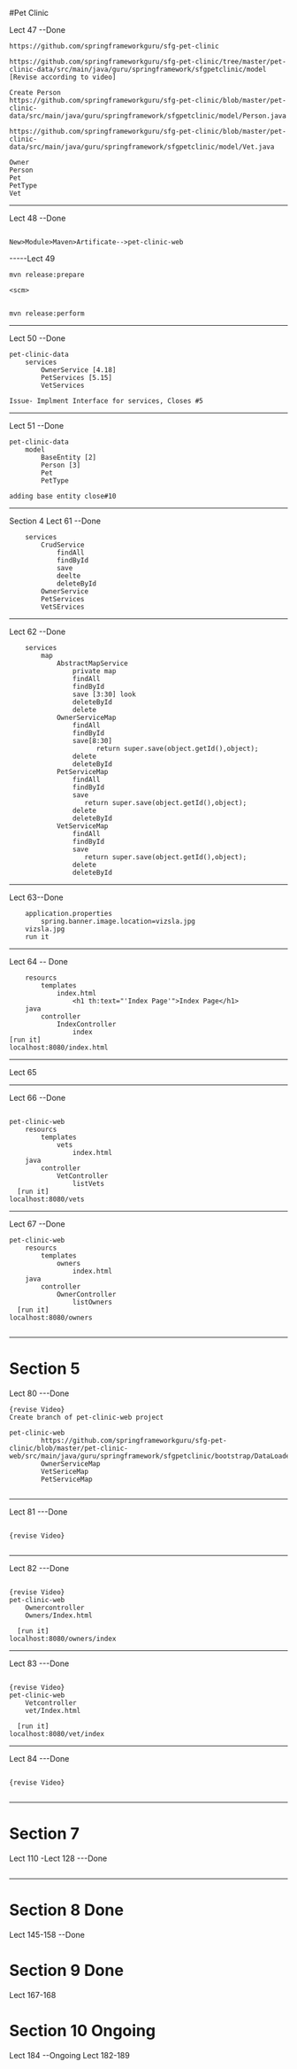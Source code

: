#Pet Clinic


Lect 47 --Done
``` 
https://github.com/springframeworkguru/sfg-pet-clinic

https://github.com/springframeworkguru/sfg-pet-clinic/tree/master/pet-clinic-data/src/main/java/guru/springframework/sfgpetclinic/model
[Revise according to video]

Create Person
https://github.com/springframeworkguru/sfg-pet-clinic/blob/master/pet-clinic-data/src/main/java/guru/springframework/sfgpetclinic/model/Person.java

https://github.com/springframeworkguru/sfg-pet-clinic/blob/master/pet-clinic-data/src/main/java/guru/springframework/sfgpetclinic/model/Vet.java

Owner
Person
Pet
PetType
Vet
``` 
--------

Lect 48  --Done
```  New>Module>Maven>Next>Artificate-->pet-clinic-data >finish

New>Module>Maven>Artificate-->pet-clinic-web
``` 

-----Lect 49
``` 
mvn release:prepare

<scm>
    
    
mvn release:perform
``` 
---------

Lect 50 --Done
``` 
pet-clinic-data
    services
        OwnerService [4.18]
        PetServices [5.15]
        VetServices

Issue- Implment Interface for services, Closes #5
``` 
-----------

Lect 51  --Done
``` 
pet-clinic-data
    model
        BaseEntity [2]
        Person [3]
        Pet
        PetType
        
adding base entity close#10        
``` 
-------
Section 4
Lect 61  --Done

```  pet-clinic-data
    services
        CrudService
            findAll
            findById
            save
            deelte
            deleteById
        OwnerService
        PetServices
        VetSErvices
```         
        
---------------------
Lect 62 --Done

```  pet-clinic-data
    services
        map
            AbstractMapService
                private map
                findAll
                findById
                save [3:30] look
                deleteById
                delete
            OwnerServiceMap
                findAll
                findById
                save[8:30]
                      return super.save(object.getId(),object);
                delete
                deleteById
            PetServiceMap
                findAll
                findById
                save
                   return super.save(object.getId(),object);
                delete
                deleteById
            VetServiceMap
                findAll
                findById
                save
                   return super.save(object.getId(),object);
                delete
                deleteById
  ```               
-----------
Lect 63--Done

``` pet-clinic-web
    application.properties
        spring.banner.image.location=vizsla.jpg
    vizsla.jpg
    run it
```     
-------

Lect 64 -- Done
``` pet-clinic-web
    resourcs
        templates
            index.html
                <h1 th:text="'Index Page'">Index Page</h1>
    java
        controller
            IndexController
                index
[run it]
localhost:8080/index.html
```

-----------

Lect 65 

--------
Lect 66  --Done
```

pet-clinic-web
    resourcs
        templates
            vets
                index.html
    java
        controller
            VetController
                listVets
  [run it]
localhost:8080/vets
```
------------
Lect 67 --Done
```
pet-clinic-web
    resourcs
        templates
            owners
                index.html
    java
        controller
            OwnerController
                listOwners
  [run it]
localhost:8080/owners
              
```              
---------      
# Section 5

Lect 80  ---Done

```
{revise Video}
Create branch of pet-clinic-web project

pet-clinic-web
        https://github.com/springframeworkguru/sfg-pet-clinic/blob/master/pet-clinic-web/src/main/java/guru/springframework/sfgpetclinic/bootstrap/DataLoader.java
        OwnerServiceMap
        VetSericeMap
        PetServiceMap
        
```
--------------

Lect 81  ---Done
```

{revise Video}


```
--------------

Lect 82  ---Done
```

{revise Video}
pet-clinic-web
    Ownercontroller
    Owners/Index.html

  [run it]
localhost:8080/owners/index
```
--------------

Lect 83  ---Done
```

{revise Video}
pet-clinic-web
    Vetcontroller
    vet/Index.html

  [run it]
localhost:8080/vet/index

```
--------------

Lect 84  ---Done
```

{revise Video}


```
--------------
    
# Section 7

Lect 110 -Lect 128  ---Done
```
```
-------
# Section 8 Done

Lect 145-158 --Done

# Section 9 Done

Lect 167-168 
# Section 10 Ongoing
Lect 184 --Ongoing
Lect 182-189 

        
        